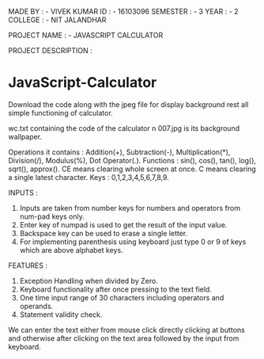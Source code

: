 MADE BY : - VIVEK KUMAR
ID      : - 16103096
SEMESTER : - 3
YEAR    : - 2
COLLEGE : - NIT JALANDHAR

PROJECT NAME : - JAVASCRIPT CALCULATOR

PROJECT DESCRIPTION :

# JavaScript-Calculator
Download the code along with the jpeg file for display background rest all simple functioning of calculator.

wc.txt containing the code of the calculator n 007.jpg is its background wallpaper.

Operations it contains : Addition(+), Subtraction(-), Multiplication(*), Division(/), Modulus(%), Dot Operator(.).
Functions : sin(), cos(), tan(), log(), sqrt(), approx().
CE means clearing whole screen at once.
C means clearing a single latest character.
Keys : 0,1,2,3,4,5,6,7,8,9.

INPUTS :

1. Inputs are taken from number keys for numbers and operators from num-pad keys only.
2. Enter key of numpad is used to get the result of the input value.
3. Backspace key can be used to erase a single letter.
4. For implementing parenthesis using keyboard just type 0 or 9 of keys which are above alphabet keys.

FEATURES :

1. Exception Handling when divided by Zero.
2. Keyboard functionality after once pressing to the text field.
3. One time input range of 30 characters including operators and operands.
4. Statement validity check.

We can enter the text either from mouse click directly clicking at buttons and otherwise after clicking on the text area followed by the input from keyboard.
